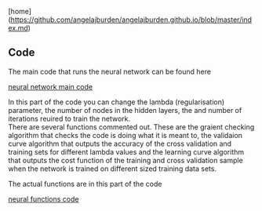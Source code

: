 [home] (https://github.com/angelajburden/angelajburden.github.io/blob/master/index.md)

## Code

The main code that runs the neural network can be found here

[neural network main code](https://github.com/angelajburden/QSO_neural_network/blob/master/neural_network_galaxy.py)

In this part of the code you can change the lambda (regularisation) parameter, the number of nodes in the hidden layers, the and number of iterations reuired to train the network.   
There are several functions commented out. These are the graient checking algorithm that checks the code is doing what it is meant to, the validaion curve algorithm that outputs the accuracy of the cross validation and training sets for different lambda values and the learning curve algorithm that outputs the cost function of the training and cross validation sample when the network is trained on different sized training data sets.

The actual functions are in this part of the code

[neural functions code](https://github.com/angelajburden/QSO_neural_network/blob/master/NN_functions_param.py)
